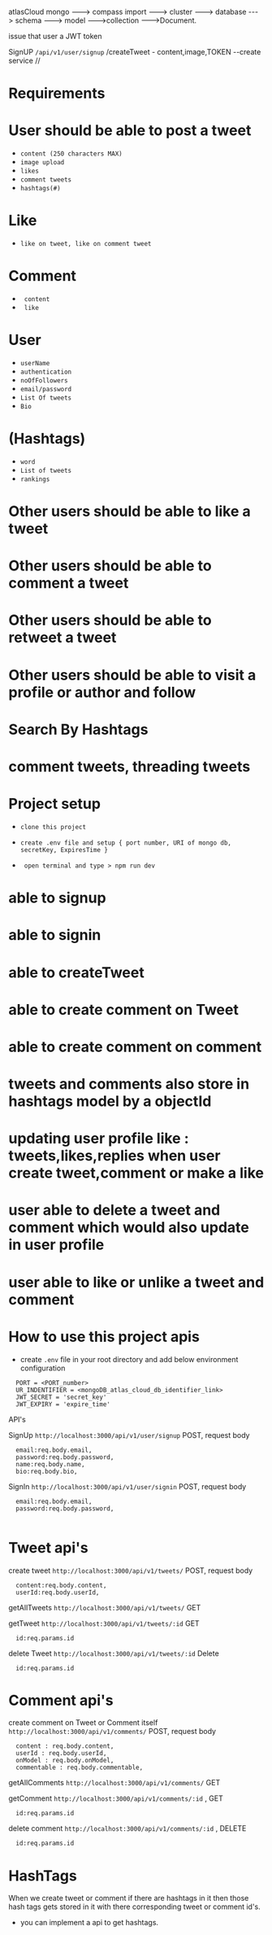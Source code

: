 atlasCloud mongo
 ---> compass import
 ---> cluster
 ---> database
 ---> schema
 ---> model
 --->collection
 --->Document.

  issue that user a JWT token

SignUP `/api/v1/user/signup`
  /createTweet - content,image,TOKEN  --create service
  //

# Requirements

# User should be able to post a tweet
 - `content (250 characters MAX)`
 - `image upload`
 - `likes`
 - `comment tweets`
 - `hashtags(#)`

# Like
 - `like on tweet, like on comment tweet`

# Comment
 - ` content`
 - ` like`
# User 
 - `userName`
 - `authentication`
 - `noOfFollowers`
 - `email/password`
 - `List Of tweets`
 - `Bio`

# (Hashtags)
 - `word`
 - `List of tweets`
 - `rankings`
# Other users should be able to like a tweet
# Other users should be able to comment a tweet
# Other users should be able to retweet a tweet
# Other users should be able to visit a profile or author and follow
# Search By Hashtags
# comment tweets, threading tweets 

# Project setup
- `clone this project`
- `create .env file and setup { port number, URI of mongo db, secretKey, ExpiresTime }`

- ` open terminal and type > npm run dev`

# able to signup
# able to signin
# able to createTweet
# able to create comment on Tweet
# able to create comment on comment
# tweets and comments also store in hashtags model by a objectId
# updating user profile like : tweets,likes,replies when user create tweet,comment or make a like
# user able to delete a tweet and comment which would also update in user profile
# user able to like or unlike a tweet and comment


# How to use this project apis

- create `.env` file in your root directory and add below environment configuration
```
  PORT = <PORT_number>
  UR_INDENTIFIER = <mongoDB_atlas_cloud_db_identifier_link>
  JWT_SECRET = 'secret_key'
  JWT_EXPIRY = 'expire_time'

```
API's 

SignUp `http://localhost:3000/api/v1/user/signup` POST, request body
```
  email:req.body.email,
  password:req.body.password,
  name:req.body.name,
  bio:req.body.bio,
```
SignIn  `http://localhost:3000/api/v1/user/signin` POST, request body
```
  email:req.body.email,
  password:req.body.password,
  
```

# Tweet api's
create tweet  `http://localhost:3000/api/v1/tweets/` POST, request body
```
  content:req.body.content,
  userId:req.body.userId,
```
getAllTweets  `http://localhost:3000/api/v1/tweets/` GET

getTweet `http://localhost:3000/api/v1/tweets/:id` GET
```
  id:req.params.id
```
delete Tweet `http://localhost:3000/api/v1/tweets/:id` Delete
```
  id:req.params.id
```

# Comment api's

create comment on Tweet or Comment itself `http://localhost:3000/api/v1/comments/` POST, request body
```
  content : req.body.content,
  userId : req.body.userId,
  onModel : req.body.onModel,
  commentable : req.body.commentable,
```
getAllComments  `http://localhost:3000/api/v1/comments/` GET 

getComment `http://localhost:3000/api/v1/comments/:id` , GET
```
  id:req.params.id
``` 

delete comment `http://localhost:3000/api/v1/comments/:id` , DELETE
```
  id:req.params.id
```

# HashTags
When we create tweet or comment if there are hashtags in it then those hash tags gets stored in it with there corresponding tweet or comment id's.

- you can implement a api to get hashtags.





